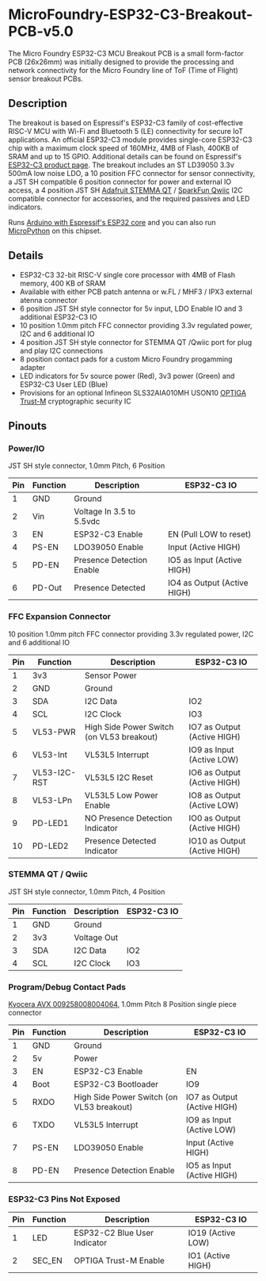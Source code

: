# MicroFoundry-ESP32-C3-Breakout-PCB-v5.0
The Micro Foundry ESP32-C3 MCU Breakout PCB is a small form-factor PCB (26x26mm) was initially designed to provide the processing and network connectivity for the Micro Foundry line of ToF (Time of Flight) sensor breakout PCBs.

## Description
The breakout is based on Espressif's ESP32-C3 family of cost-effective RISC-V MCU with Wi-Fi and Bluetooth 5 (LE) connectivity for secure IoT applications. An official ESP32-C3 module provides single-core ESP32-C3 chip with a maximum clock speed of 160MHz, 4MB of Flash, 400KB of SRAM and up to 15 GPIO. Additional details can be found on Espressif's [ESP32-C3 product page](https://www.espressif.com/en/products/socs/esp32-c3). The breakout includes an ST LD39050 3.3v 500mA low noise LDO, a 10 position FFC connector for sensor connectivity, a JST SH compatible 6 position connector for power and external IO access, a 4 position JST SH [Adafruit STEMMA QT](https://learn.adafruit.com/introducing-adafruit-stemma-qt) / [SparkFun Qwiic](https://www.sparkfun.com/qwiic) I2C compatible connector for accessories, and the required passives and LED indicators.

Runs [Arduino with Espressif's ESP32 core](https://github.com/espressif/arduino-esp32) and you can also run [MicroPython](https://micropython.org/download/esp32c3-usb/) on this chipset.

## Details
- ESP32-C3 32-bit RISC-V single core processor with 4MB of Flash memory, 400 KB of SRAM
- Available with either PCB patch antenna or w.FL / MHF3 / IPX3 external atenna connector
- 6 position JST SH style connector for 5v input, LDO Enable IO and 3 additional ESP32-C3 IO
- 10 position 1.0mm pitch FFC connector providing 3.3v regulated power, I2C and 6 additional IO
- 4 position JST SH style connector for STEMMA QT /Qwiic port for plug and play I2C connections
- 8 position contact pads for a custom Micro Foundry progamming adapter
- LED indicators for 5v source power (Red), 3v3 power (Green) and ESP32-C3 User LED (Blue)
- Provisions for an optional Infineon SLS32AIA010MH USON10 [OPTIGA Trust-M](https://www.infineon.com/cms/en/product/security-smart-card-solutions/optiga-embedded-security-solutions/optiga-trust/optiga-trust-m-express/) cryptographic security IC

## Pinouts
### Power/IO
JST SH style connector, 1.0mm Pitch, 6 Position

| Pin | Function | Description | ESP32-C3 IO |
| --- | -------- | ----------- | ---------- |
| 1 | GND | Ground | |
| 2 | Vin | Voltage In 3.5 to 5.5vdc | |
| 3 | EN | ESP32-C3 Enable | EN (Pull LOW to reset) |
| 4 | PS-EN | LDO39050 Enable | Input (Active HIGH) |
| 5 | PD-EN | Presence Detection Enable | IO5 as Input (Active HIGH) |
| 6 | PD-Out |Presence Detected | IO4 as Output (Active HIGH) |

### FFC Expansion Connector
10 position 1.0mm pitch FFC connector providing 3.3v regulated power, I2C and 6 additional IO

| Pin | Function | Description | ESP32-C3 IO |
| --- | -------- | ----------- | ---------- |
| 1 | 3v3 | Sensor Power | |
| 2 | GND | Ground | |
| 3 | SDA | I2C Data | IO2 |
| 4 | SCL | I2C Clock | IO3 |
| 5 | VL53-PWR | High Side Power Switch (on VL53 breakout) | IO7 as Output (Active HIGH) |
| 6 | VL53-Int | VL53L5 Interrupt | IO9 as Input (Active LOW) |
| 7 | VL53-I2C-RST | VL53L5 I2C Reset | IO6 as Output (Active HIGH) |
| 8 | VL53-LPn | VL53L5 Low Power Enable | IO8 as Output (Active LOW) |
| 9 | PD-LED1 | NO Presence Detection Indicator | IO0 as Output (Active HIGH) |
| 10 | PD-LED2 | Presence Detected Indicator | IO10 as Output (Active HIGH) |

### STEMMA QT / Qwiic
JST SH style connector, 1.0mm Pitch, 4 Position

| Pin | Function | Description | ESP32-C3 IO |
| --- | -------- | ----------- | ---------- |
| 1 | GND | Ground | |
| 2 | 3v3 | Voltage Out | |
| 3 | SDA | I2C Data | IO2 |
| 4 | SCL | I2C Clock | IO3 |

### Program/Debug Contact Pads
[Kyocera AVX 009258008004064](http://datasheet.octopart.com/009258008004064-KYOCERA-AVX-datasheet-165279551.pdf), 1.0mm Pitch 8 Position single piece connector

| Pin | Function | Description | ESP32-C3 IO |
| --- | -------- | ----------- | ---------- |
| 1 | GND | Ground | |
| 2 | 5v | Power | |
| 3 | EN | ESP32-C3 Enable | EN |
| 4 | Boot | ESP32-C3 Bootloader | IO9 |
| 5 | RXDO | High Side Power Switch (on VL53 breakout) | IO7 as Output (Active HIGH) |
| 6 | TXDO | VL53L5 Interrupt | IO9 as Input (Active LOW) |
| 7 | PS-EN | LDO39050 Enable | Input (Active HIGH) |
| 8 | PD-EN | Presence Detection Enable | IO5 as Input (Active HIGH) |

### ESP32-C3 Pins Not Exposed

| Pin | Function | Description | ESP32-C3 IO |
| --- | -------- | ----------- | ---------- |
| 1 | LED | ESP32-C2 Blue User Indicator | IO19 (Active LOW) |
| 2 | SEC_EN | OPTIGA Trust-M Enable | IO1 (Active HIGH) |

